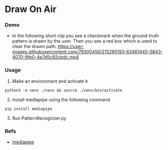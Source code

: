# Draw On Air
### Demo
* In the following short clip you see a checkmark when the ground-truth pattern is drawn by the user. Then you see a red box which is used to clear the drawn path.
https://user-images.githubusercontent.com/79300456/215290193-63461445-0843-4070-9fe0-4e7d5c92cbdc.mp4
### Usage 
1. Make an environment and activate it
```
python3 -m venv ./venv && source ./venv/bin/activate
```
2. Install mediapipe using the following command
```
pip install mediapipe
``` 
3. Run PatternRecognizer.py
### Refs
- [mediapipe](https://google.github.io/mediapipe/)